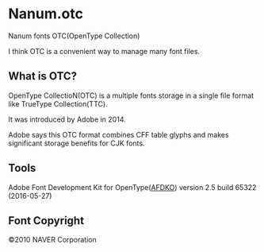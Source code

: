 Nanum.otc
=========

Nanum fonts OTC(OpenType Collection)

I think OTC is a convenient way to manage many font files.

What is OTC?
------------

OpenType CollectioN(OTC) is a multiple fonts storage in a single file format like TrueType Collection(TTC).

It was introduced by Adobe in 2014.

Adobe says this OTC format combines CFF table glyphs and makes significant storage benefits for CJK fonts.

Tools
-----

Adobe Font Development Kit for OpenType([AFDKO](https://www.adobe.com/devnet/opentype/afdko.html)) version 2.5 build 65322 (2016-05-27)

Font Copyright
--------------

©2010 NAVER Corporation
